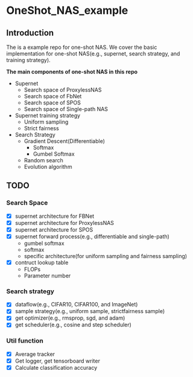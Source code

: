# OneShot_NAS_example
## Introduction
The is a example repo for one-shot NAS. We cover the basic implementation for one-shot NAS(e.g., supernet, search strategy, and training strategy).

**The main components of one-shot NAS in this repo**
* Supernet
    * Search space of ProxylessNAS
    * Search space of FbNet
    * Search space of SPOS
    * Search space of Single-path NAS
* Supernet training strategy
    * Uniform sampling
    * Strict fairness
* Search Strategy
    * Gradient Descent(Differentiable)
        - Softmax
        - Gumbel Softmax
    * Random search
    * Evolution algorithm

## TODO
### Search Space
* [x] supernet architecture for FBNet
* [x] supernet architecture for ProxylessNAS
* [x] supernet architecture for SPOS
* [x] supernet forward process(e.g., differentiable and single-path)
    - gumbel softmax
    - softmax
    - specific architecture(for uniform sampling and fairness sampling)
* [x] contruct lookup table 
    - FLOPs 
    - Parameter number

### Search strategy
* [x] dataflow(e.g., CIFAR10, CIFAR100, and ImageNet)
* [x] sample strategy(e.g., uniform sample, strictfairness sample)
* [x] get optimizer(e.g., rmsprop, sgd, and adam)
* [x] get scheduler(e.g., cosine and step scheduler)

### Util function
* [x] Average tracker
* [x] Get logger, get tensorboard writer
* [x] Calculate classification accuracy
